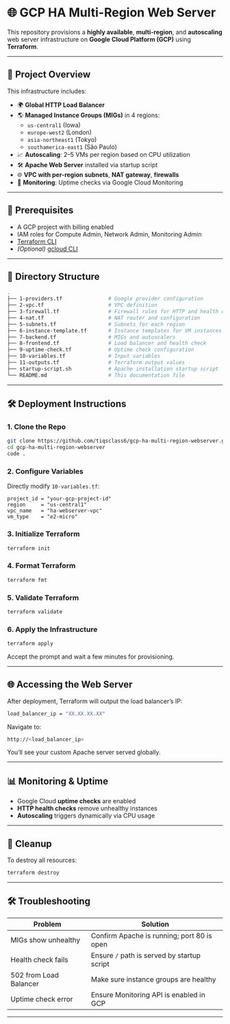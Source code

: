 # 🌐 GCP HA Multi-Region Web Server

This repository provisions a **highly available**, **multi-region**, and **autoscaling** web server infrastructure on **Google Cloud Platform (GCP)** using **Terraform**.

---

## 🚀 Project Overview

This infrastructure includes:

- 🌍 **Global HTTP Load Balancer**
- 🌎 **Managed Instance Groups (MIGs)** in 4 regions:
  - `us-central1` (Iowa)
  - `europe-west2` (London)
  - `asia-northeast1` (Tokyo)
  - `southamerica-east1` (São Paulo)
- 📈 **Autoscaling**: 2–5 VMs per region based on CPU utilization
- 🛠️ **Apache Web Server** installed via startup script
- 🌐 **VPC with per-region subnets**, **NAT gateway**, **firewalls**
- 🔎 **Monitoring**: Uptime checks via Google Cloud Monitoring

---

## 🔧 Prerequisites

- A GCP project with billing enabled
- IAM roles for Compute Admin, Network Admin, Monitoring Admin
- [Terraform CLI](https://www.terraform.io/downloads)
- *(Optional)* [gcloud CLI](https://cloud.google.com/sdk/docs/install)

---

## 📁 Directory Structure

```bash
.
├── 1-providers.tf               # Google provider configuration
├── 2-vpc.tf                     # VPC definition
├── 3-firewall.tf                # Firewall rules for HTTP and health checks
├── 4-nat.tf                     # NAT router and configuration
├── 5-subnets.tf                 # Subnets for each region
├── 6-instance-template.tf       # Instance templates for VM instances
├── 7-backend.tf                 # MIGs and autoscalers
├── 8-frontend.tf                # Load balancer and health check
├── 9-uptime-check.tf            # Uptime check configuration
├── 10-variables.tf              # Input variables
├── 11-outputs.tf                # Terraform output values
├── startup-script.sh            # Apache installation startup script
└── README.md                    # This documentation file
```

---

## 🛠️ Deployment Instructions

### 1. Clone the Repo

```bash
git clone https://github.com/tiqsclass6/gcp-ha-multi-region-webserver.git
cd gcp-ha-multi-region-webserver
code .
```

### 2. Configure Variables

Directly modify `10-variables.tf`:

```hcl
project_id = "your-gcp-project-id"
region     = "us-central1"
vpc_name   = "ha-webserver-vpc"
vm_type    = "e2-micro"
```

### 3. Initialize Terraform

```bash
terraform init
```

### 4. Format Terraform

```bash
terraform fmt
```

### 5. Validate Terraform

```bash
terraform validate
```

### 6. Apply the Infrastructure

```bash
terraform apply
```

Accept the prompt and wait a few minutes for provisioning.

---

## 🌐 Accessing the Web Server

After deployment, Terraform will output the load balancer’s IP:

```bash
load_balancer_ip = "XX.XX.XX.XX"
```

Navigate to:

```bash
http://<load_balancer_ip>
```

You’ll see your custom Apache server served globally.

---

## 📊 Monitoring & Uptime

- Google Cloud **uptime checks** are enabled
- **HTTP health checks** remove unhealthy instances
- **Autoscaling** triggers dynamically via CPU usage

---

## 🧼 Cleanup

To destroy all resources:

```bash
terraform destroy
```

---

## 🛠 Troubleshooting

| Problem                  | Solution                                                   |
|--------------------------|------------------------------------------------------------|
| MIGs show unhealthy      | Confirm Apache is running; port 80 is open                 |
| Health check fails       | Ensure `/` path is served by startup script                |
| 502 from Load Balancer   | Make sure instance groups are healthy                      |
| Uptime check error       | Ensure Monitoring API is enabled in GCP                    |

---
